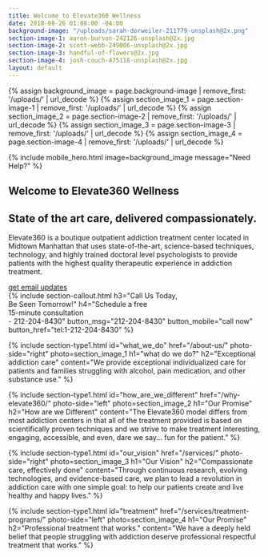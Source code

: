 ```yaml
---
title: Welcome to Elevate360 Wellness
date: 2018-08-26 01:08:00 -04:00
background-image: "/uploads/sarah-dorweiler-211779-unsplash@2x.png"
section-image-1: aaron-burson-242126-unsplash@2x.jpg
section-image-2: scott-webb-249006-unsplash@2x.jpg
section-image-3: handful-of-flowers@2x.jpg
section-image-4: josh-couch-475118-unsplash@2x.jpg
layout: default
---
```


{% assign background_image = page.background-image | remove_first: '/uploads/' | url_decode %}
{% assign section_image_1 = page.section-image-1 | remove_first: '/uploads/' | url_decode %}
{% assign section_image_2 = page.section-image-2 | remove_first: '/uploads/' | url_decode %}
{% assign section_image_3 = page.section-image-3 | remove_first: '/uploads/' | url_decode %}
{% assign section_image_4 = page.section-image-4 | remove_first: '/uploads/' | url_decode %}

{% include mobile_hero.html image=background_image message="Need Help?" %}

<section id="homepage_1" class="hero plant-image" style="background-image: url('{% asset '{{ background_image }}' @path %}')">
    <div class="section-content">
        <div class="section-content-inner">
            <h1>Welcome to Elevate360 Wellness</h1>
            <h2>State of the art care, delivered compassionately.</h2>
            <p>
                Elevate360 is a boutique outpatient addiction treatment center located in Midtown Manhattan that uses state-of-the-art, science-based techniques, technology, and highly trained doctoral level psychologists to provide patients with the highest quality therapeutic experience in addiction treatment.
            </p>
            <a class="button rounded" href="/contact">get email updates</a>
        </div>
    </div>
</section>
{% include section-callout.html
    h3="Call Us Today, <br class='only-mobile' />Be Seen Tomorrow!"
    h4="Schedule a free <br class='only-mobile' />15-minute consultation <br class='only-mobile' /><span class='only-desktop'>- </span>212-204-8430"
    button_msg="212-204-8430"
    button_mobile="call now"
    button_href="tel:1-212-204-8430"
%}

{% include section-type1.html
    id="what_we_do"
    href="/about-us/"
    photo-side="right"
    photo=section_image_1
    h1="what do we do?"
    h2="Exceptional <br class='only-desktop' />addiction care"
    content="We provide exceptional individualized care for patients and families struggling with alcohol, pain medication, and other substance use."
%}

{% include section-type1.html
    id="how_are_we_different"
    href="/why-elevate360/"
    photo-side="left"
    photo=section_image_2
    h1="Our Promise"
    h2="How are we Different"
    content="The Elevate360 model differs from most addiction centers in that all of the treatment provided is based on scientifically proven techniques and we strive to make treatment interesting, engaging, accessible, and even, dare we say... fun for the patient."
%}

{% include section-type1.html
    id="our_vision"
    href="/services/"
    photo-side="right"
    photo=section_image_3
    h1="Our Vision"
    h2="Compassionate care, effectively done"
    content="Through continuous research, evolving technologies, and evidence-based care, we plan to lead a revolution in addiction care with one simple goal: to help our patients create and live healthy and happy lives."
%}

{% include section-type1.html
    id="treatment"
    href="/services/treatment-programs/"
    photo-side="left"
    photo=section_image_4
    h1="Our Promise"
    h2="Professional treatment that works."
    content="We have a deeply held belief that people struggling with addiction deserve professional respectful treatment that works."
%}
